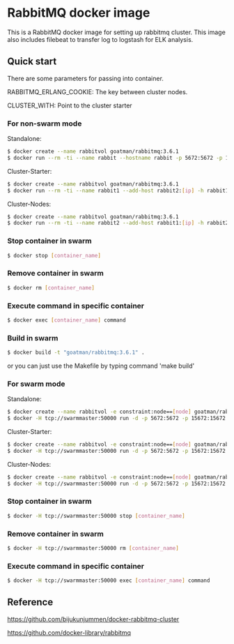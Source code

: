 # RabbitMQ docker image
This is a RabbitMQ docker image for setting up rabbitmq cluster. This image also includes filebeat to transfer log to logstash for ELK analysis.

## Quick start
There are some parameters for passing into container.

RABBITMQ_ERLANG_COOKIE: The key between cluster nodes.

CLUSTER_WITH: Point to the cluster starter

### For non-swarm mode
Standalone:
```sh
$ docker create --name rabbitvol goatman/rabbitmq:3.6.1
$ docker run --rm -ti --name rabbit --hostname rabbit -p 5672:5672 -p 15672:15672 -p 25672:25672 -p 4369:4369 -p 9100:9100 -p 9101:9101 -p 9102:9102 -p 9103:9103 -p 9104:9104 -p 9105:9105 -p 1883:1883 -e RABBITMQ_ERLANG_COOKIE=XXXXXXXXX -e CLUSTER_WITH=rabbit1 -e LOGSTASH_STRING=\"aaa:5044\",\"bbb:5044\" goatman/rabbitmq:3.6.1
```
Cluster-Starter:
```sh
$ docker create --name rabbitvol goatman/rabbitmq:3.6.1
$ docker run --rm -ti --name rabbit1 --add-host rabbit2:[ip] -h rabbit1 -p 5672:5672 -p 15672:15672 -p 25672:25672 -p 4369:4369 -p 9100:9100 -p 9101:9101 -p 9102:9102 -p 9103:9103 -p 9104:9104 -p 9105:9105 -p 1883:1883 -e RABBITMQ_ERLANG_COOKIE=xxxxxxxxxx -e CLUSTER_WITH=rabbit1 -e LOGSTASH_STRING=\"aaa:5044\",\"bbb:5044\" goatman/rabbitmq:3.6.1
```
Cluster-Nodes:
```sh
$ docker create --name rabbitvol goatman/rabbitmq:3.6.1
$ docker run --rm -ti --name rabbit2 --add-host rabbit1:[ip] -h rabbit2 -p 5672:5672 -p 15672:15672 -p 25672:25672 -p 4369:4369 -p 9100:9100 -p 9101:9101 -p 9102:9102 -p 9103:9103 -p 9104:9104 -p 9105:9105 -p 1883:1883 -e RABBITMQ_ERLANG_COOKIE=xxxxxxxxxx -e CLUSTER_WITH=rabbit1 -e LOGSTASH_STRING=\"aaa:5044\",\"bbb:5044\" goatman/rabbitmq:3.6.1
```

### Stop container in swarm
```sh
$ docker stop [container_name]
```

### Remove container in swarm
```sh
$ docker rm [container_name]
```

### Execute command in specific container
```sh
$ docker exec [container_name] command
```

### Build in swarm
```sh
$ docker build -t "goatman/rabbitmq:3.6.1" .
```
or you can just use the Makefile by typing command 'make build'

### For swarm mode
Standalone:
```sh
$ docker create --name rabbitvol -e constraint:node==[node] goatman/rabbitmq:3.6.1
$ docker -H tcp://swarmmaster:50000 run -d -p 5672:5672 -p 15672:15672 -p 25672:25672 -p 4369:4369 -p 9100:9100 -p 9101:9101 -p 9102:9102 -p 9103:9103 -p 9104:9104 -p 9105:9105 -p 1883:1883 -e constraint:node==[node] --name rabbit --net oanet -h rabbit -m 1g -e RABBITMQ_ERLANG_COOKIE=xxxxxxxxxx -e CLUSTER_WITH=rabbit -e LOGSTASH_STRING=\"aaa:5044\",\"bbb:5044\" goatman/rabbitmq:3.6.1
```
Cluster-Starter:
```sh
$ docker create --name rabbitvol -e constraint:node==[node] goatman/rabbitmq:3.6.1
$ docker -H tcp://swarmmaster:50000 run -d -p 5672:5672 -p 15672:15672 -p 25672:25672 -p 4369:4369 -p 9100:9100 -p 9101:9101 -p 9102:9102 -p 9103:9103 -p 9104:9104 -p 9105:9105 -p 1883:1883 -e constraint:node==[node] --name rabbit1 --net oanet -h rabbit1 -m 1g -e RABBITMQ_ERLANG_COOKIE=xxxxxxxxxx -e CLUSTER_WITH=rabbit1 -e LOGSTASH_STRING=\"aaa:5044\",\"bbb:5044\" goatman/rabbitmq:3.6.1
```
Cluster-Nodes:
```sh
$ docker create --name rabbitvol -e constraint:node==[node] goatman/rabbitmq:3.6.1
$ docker -H tcp://swarmmaster:50000 run -d -p 5672:5672 -p 15672:15672 -p 25672:25672 -p 4369:4369 -p 9100:9100 -p 9101:9101 -p 9102:9102 -p 9103:9103 -p 9104:9104 -p 9105:9105 -p 1883:1883 -e constraint:node==[node] --name rabbit2 --net oanet -h rabbit2 -m 1g -e RABBITMQ_ERLANG_COOKIE=xxxxxxxxxx -e CLUSTER_WITH=rabbit1 -e LOGSTASH_STRING=\"aaa:5044\",\"bbb:5044\" goatman/rabbitmq:3.6.1
```

### Stop container in swarm
```sh
$ docker -H tcp://swarmmaster:50000 stop [container_name]
```

### Remove container in swarm
```sh
$ docker -H tcp://swarmmaster:50000 rm [container_name]
```

### Execute command in specific container
```sh
$ docker -H tcp://swarmmaster:50000 exec [container_name] command
```

## Reference
https://github.com/bijukunjummen/docker-rabbitmq-cluster

https://github.com/docker-library/rabbitmq
